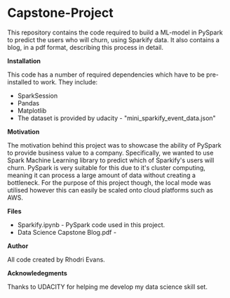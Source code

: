 # Capstone-Project

This repository contains the code required to build a ML-model in PySpark to predict the users who will churn, using Sparkify data. It also contains a blog, in a pdf format, describing this process in detail.

**Installation**

This code has a number of required dependencies which have to be pre-installed to work. They include:

- SparkSession
- Pandas
- Matplotlib
- The dataset is provided by udacity - "mini_sparkify_event_data.json"

**Motivation** 

The motivation behind this project was to showcase the ability of PySpark to provide business value to a company. Specifically, we wanted to use Spark Machine Learning library to predict which of Sparkify's users will churn. PySpark is very suitable for this due to it's cluster computing, meaning it can process a large amount of data without creating a bottleneck. For the purpose of this project though, the local mode was utilised however this can easily be scaled onto cloud platforms such as AWS.

**Files**

- Sparkify.ipynb - PySpark code used in this project.
- Data Science Capstone Blog.pdf - 

**Author**

All code created by Rhodri Evans.

**Acknowledegments**

Thanks to UDACITY for helping me develop my data science skill set.
